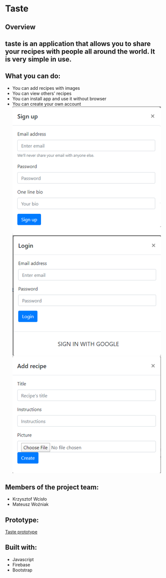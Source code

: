 # Taste 

## Overview
taste is an application that allows you to share your recipes with people all around the world.
It is very simple in use.
---
## What you can do:
 * You can add recipes with images
 * You can view others' recipes
 * You can install app and use it without browser
 * You can create your own account
 ![signUpForm](signUpForm.png)
 ![loginForm](loginForm.png)
  ![addForm](addForm.png)
 
 
 ## Members of the project team: 
 * Krzysztof Wcisło 
 * Mateusz Woźniak
 
 ## Prototype:
 [Taste prototype](https://pr.to/RZW0NK/)
 
 ## Built with:
* Javascript
* Firebase
* Bootstrap
